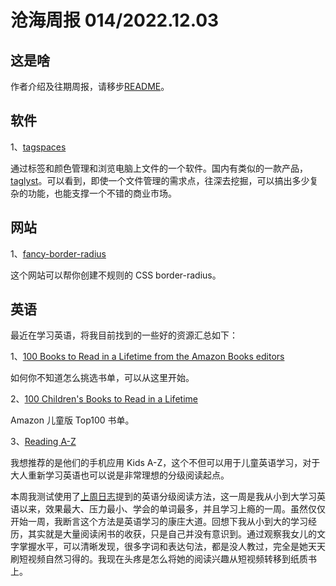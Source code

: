 # 沧海周报 014/2022.12.03

## 这是啥

作者介绍及往期周报，请移步[README](https://github.com/theseazhang/weekly_news/blob/main/README.md)。

## 软件

1、[tagspaces](https://www.tagspaces.org/products/)

通过标签和颜色管理和浏览电脑上文件的一个软件。国内有类似的一款产品，[taglyst](https://www.taglyst.com/)。可以看到，即使一个文件管理的需求点，往深去挖掘，可以搞出多少复杂的功能，也能支撑一个不错的商业市场。

## 网站

1、[fancy-border-radius](https://9elements.github.io/fancy-border-radius/)

这个网站可以帮你创建不规则的 CSS border-radius。

## 英语

最近在学习英语，将我目前找到的一些好的资源汇总如下：

1、[100 Books to Read in a Lifetime from the Amazon Books editors](https://www.amazon.com/gp/browse.html?rw_useCurrentProtocol=1&node=8192263011&ref_=bhp_brws_100bks)

如何你不知道怎么挑选书单，可以从这里开始。

2、[100 Children's Books to Read in a Lifetime](https://www.amazon.com/b/ref=s9_acss_bw_cg_100BksCG_1b1_w?node=9660210011)

Amazon 儿童版 Top100 书单。

3、[Reading A-Z](https://www.readinga-z.com/)

我想推荐的是他们的手机应用 Kids A-Z，这个不但可以用于儿童英语学习，对于大人重新学习英语也可以说是非常理想的分级阅读起点。

本周我测试使用了[上周日志](https://github.com/theseazhang/weekly_news/blob/main/013.md)提到的英语分级阅读方法，这一周是我从小到大学习英语以来，效果最大、压力最小、学会的单词最多，并且学习上瘾的一周。虽然仅仅开始一周，我断言这个方法是英语学习的康庄大道。回想下我从小到大的学习经历，其实就是大量阅读闲书的收获，只是自己并没有意识到。通过观察我女儿的文字掌握水平，可以清晰发现，很多字词和表达句法，都是没人教过，完全是她天天刷短视频自然习得的。我现在头疼是怎么将她的阅读兴趣从短视频转移到纸质书上。
